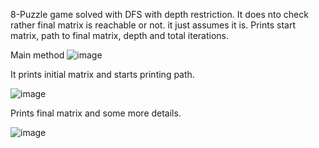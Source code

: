 8-Puzzle game solved with DFS with depth restriction.
It does nto check rather final matrix is reachable or not. it just assumes it is.
Prints start matrix, path to final matrix, depth and total iterations.

Main method
![image](https://user-images.githubusercontent.com/62106615/164994628-361c8af0-f7c8-453c-926e-73163df1ba70.png)

It prints initial matrix and starts printing path.

![image](https://user-images.githubusercontent.com/62106615/164994641-6b74e3d1-1dc3-4984-9a59-7649b8dd6c20.png)

Prints final matrix and some more details.

![image](https://user-images.githubusercontent.com/62106615/164994660-5d7c4ea2-5ad8-4c97-99df-061c96d7d18e.png)
